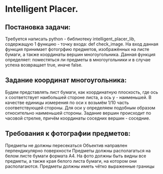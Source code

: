 # Intelligent Placer.

## Постановка задачи:
Требуется написать python - библиотеку intelligent_placer_lib, содержащую 1 функцию - точку входа: def check_image. На вход данная функция принимает фотогрфию предметов, изображённых на листе бумаги, а также координаты вершин многоугольника. Данная функция определяет: поместяться ли предметы в многоугольники и в случае успеха возвращает true, иначе false.

## Задание координат многоугольника:
Будем представлять лист бумаги, как координатную плоскость, где ось x соответствует наибольшей стороне листа, а ось y - наименьшей. В качестве единицы измерения по оси x возьмём 1/10 часть соответствующей стороны. Для оси y определяем подобным образом относительно наименьшей стороны. Задание вершин происходит по часовой стрелке, причём координаты соседних вершин - соседние.

## Требования к фотографии предметов:
Предметы не должны пересекаться
Объектив направлен перпендикулярно поверхности
Предметы должны располагаться на белом листе бумаги формата A4.
На фото должны быть видны все предметы, а также края белого листа бумаги, на котором они располагаются.
Предметы должны иметь чётко выраженные границы
